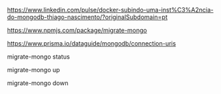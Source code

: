 https://www.linkedin.com/pulse/docker-subindo-uma-inst%C3%A2ncia-do-mongodb-thiago-nascimento/?originalSubdomain=pt

https://www.npmjs.com/package/migrate-mongo

https://www.prisma.io/dataguide/mongodb/connection-uris


migrate-mongo status

migrate-mongo up

migrate-mongo down